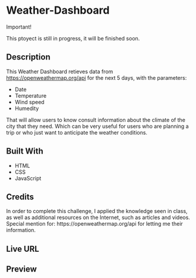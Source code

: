 # Weather-Dashboard

 Important! 
 
 This ptoyect is still in progress, it will be finished soon. 

<h2>Description</h2>

This Weather Dashboard retieves data from https://openweathermap.org/api for the next 5 days, with the parameters: 

- Date
- Temperature
- Wind speed
- Humedity

That will allow users to know consult information about the climate of the city that they need. Which can be very useful for users who are planning a trip or who just want to anticipate the weather conditions.


<h2>Built With</h2> 

- HTML
- CSS
- JavaScript



<h2>Credits</h2>
In order to complete this challenge, I applied the knowledge seen in class, as well as additional resources on the Internet, such as articles and videos. 
Special mention for: https://openweathermap.org/api for letting me their information. 


<h2>Live URL</h2>


<h2>Preview</h2

<img width="1402" alt="Screenshot 2023-04-24 at 14 28 50" src="https://user-images.githubusercontent.com/124849302/234109558-575fbeb1-6d43-4265-94e2-64a9947447cb.png">


